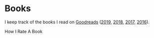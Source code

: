 # Books

I keep track of the books I read on [Goodreads](https://www.goodreads.com/review/list/13805829) \([2019](https://www.goodreads.com/user_challenges/16407396), [2018](https://www.goodreads.com/user_challenges/10275606), [2017](https://www.goodreads.com/user_challenges/7874515), [2016](https://www.goodreads.com/user_challenges/4880020)\).

How I Rate A Book









